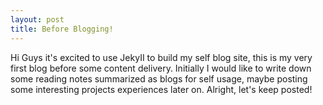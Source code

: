 ```yaml
---
layout: post
title: Before Blogging!
---
```


Hi Guys
it's excited to use JekyII to build my self blog site, this is my very first blog before some content delivery. 
Initially I would like to write down some reading notes summarized as blogs for self usage, maybe posting some interesting projects experiences later on. 
Alright, let's keep posted! 
